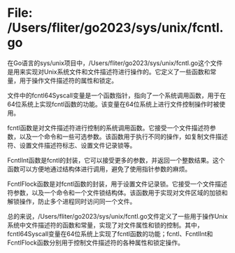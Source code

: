 # File: /Users/fliter/go2023/sys/unix/fcntl.go

在Go语言的sys/unix项目中，/Users/fliter/go2023/sys/unix/fcntl.go这个文件是用来实现对Unix系统文件和文件描述符进行操作的。它定义了一些函数和常量，用于操作文件描述符的属性和锁定。

文件中的fcntl64Syscall变量是一个函数指针，指向了一个系统调用函数，用于在64位系统上实现fcntl函数的功能。该变量在64位系统上进行文件控制操作时被使用。

fcntl函数是对文件描述符进行控制的系统调用函数。它接受一个文件描述符参数，以及一个命令和一些可选参数。该函数用于执行不同的操作，如复制文件描述符、设置文件描述符标志、设置文件记录锁等。

FcntlInt函数是fcntl的封装，它可以接受更多的参数，并返回一个整数结果。这个函数可以方便地通过结构体进行调用，避免了使用指针参数的麻烦。

FcntlFlock函数是对fcntl函数的封装，用于设置文件记录锁。它接受一个文件描述符参数，以及一个命令和一个文件锁结构体。该函数用于实现对文件区域的加锁和解锁操作，防止多个进程同时访问同一个文件。

总的来说，/Users/fliter/go2023/sys/unix/fcntl.go文件定义了一些用于操作Unix系统中文件描述符的函数和常量，实现了对文件属性和锁的控制。其中，fcntl64Syscall变量在64位系统上实现了fcntl函数的功能；fcntl、FcntlInt和FcntlFlock函数分别用于控制文件描述符的各种属性和锁定操作。

